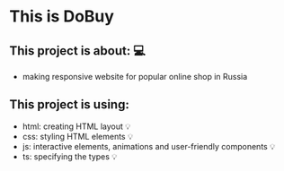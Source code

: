 # This is DoBuy

## This project is about: 💻
- making responsive website for popular online shop in Russia

## This project is using:
- html: creating HTML layout 💡
- css: styling HTML elements 💡
- js: interactive elements, animations and user-friendly components 💡
- ts: specifying the types 💡
